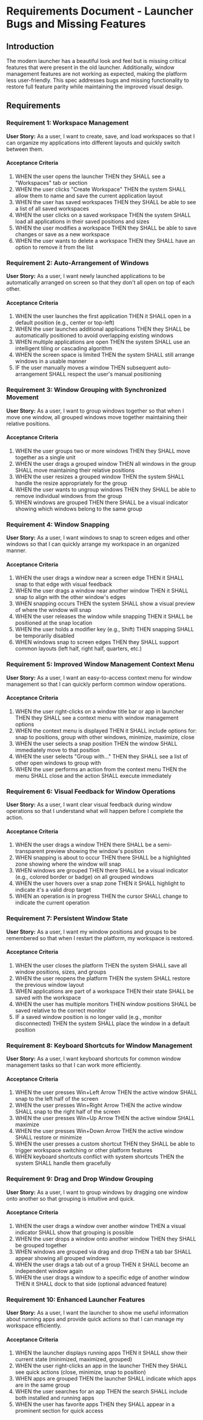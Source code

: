 # Requirements Document - Launcher Bugs and Missing Features

## Introduction

The modern launcher has a beautiful look and feel but is missing critical features that were present in the old launcher. Additionally, window management features are not working as expected, making the platform less user-friendly. This spec addresses bugs and missing functionality to restore full feature parity while maintaining the improved visual design.

## Requirements

### Requirement 1: Workspace Management

**User Story:** As a user, I want to create, save, and load workspaces so that I can organize my applications into different layouts and quickly switch between them.

#### Acceptance Criteria

1. WHEN the user opens the launcher THEN they SHALL see a "Workspaces" tab or section
2. WHEN the user clicks "Create Workspace" THEN the system SHALL allow them to name and save the current application layout
3. WHEN the user has saved workspaces THEN they SHALL be able to see a list of all saved workspaces
4. WHEN the user clicks on a saved workspace THEN the system SHALL load all applications in their saved positions and sizes
5. WHEN the user modifies a workspace THEN they SHALL be able to save changes or save as a new workspace
6. WHEN the user wants to delete a workspace THEN they SHALL have an option to remove it from the list

### Requirement 2: Auto-Arrangement of Windows

**User Story:** As a user, I want newly launched applications to be automatically arranged on screen so that they don't all open on top of each other.

#### Acceptance Criteria

1. WHEN the user launches the first application THEN it SHALL open in a default position (e.g., center or top-left)
2. WHEN the user launches additional applications THEN they SHALL be automatically positioned to avoid overlapping existing windows
3. WHEN multiple applications are open THEN the system SHALL use an intelligent tiling or cascading algorithm
4. WHEN the screen space is limited THEN the system SHALL still arrange windows in a usable manner
5. IF the user manually moves a window THEN subsequent auto-arrangement SHALL respect the user's manual positioning

### Requirement 3: Window Grouping with Synchronized Movement

**User Story:** As a user, I want to group windows together so that when I move one window, all grouped windows move together maintaining their relative positions.

#### Acceptance Criteria

1. WHEN the user groups two or more windows THEN they SHALL move together as a single unit
2. WHEN the user drags a grouped window THEN all windows in the group SHALL move maintaining their relative positions
3. WHEN the user resizes a grouped window THEN the system SHALL handle the resize appropriately for the group
4. WHEN the user wants to ungroup windows THEN they SHALL be able to remove individual windows from the group
5. WHEN windows are grouped THEN there SHALL be a visual indicator showing which windows belong to the same group

### Requirement 4: Window Snapping

**User Story:** As a user, I want windows to snap to screen edges and other windows so that I can quickly arrange my workspace in an organized manner.

#### Acceptance Criteria

1. WHEN the user drags a window near a screen edge THEN it SHALL snap to that edge with visual feedback
2. WHEN the user drags a window near another window THEN it SHALL snap to align with the other window's edges
3. WHEN snapping occurs THEN the system SHALL show a visual preview of where the window will snap
4. WHEN the user releases the window while snapping THEN it SHALL be positioned at the snap location
5. WHEN the user holds a modifier key (e.g., Shift) THEN snapping SHALL be temporarily disabled
6. WHEN windows snap to screen edges THEN they SHALL support common layouts (left half, right half, quarters, etc.)

### Requirement 5: Improved Window Management Context Menu

**User Story:** As a user, I want an easy-to-access context menu for window management so that I can quickly perform common window operations.

#### Acceptance Criteria

1. WHEN the user right-clicks on a window title bar or app in launcher THEN they SHALL see a context menu with window management options
2. WHEN the context menu is displayed THEN it SHALL include options for: snap to positions, group with other windows, minimize, maximize, close
3. WHEN the user selects a snap position THEN the window SHALL immediately move to that position
4. WHEN the user selects "Group with..." THEN they SHALL see a list of other open windows to group with
5. WHEN the user performs an action from the context menu THEN the menu SHALL close and the action SHALL execute immediately

### Requirement 6: Visual Feedback for Window Operations

**User Story:** As a user, I want clear visual feedback during window operations so that I understand what will happen before I complete the action.

#### Acceptance Criteria

1. WHEN the user drags a window THEN there SHALL be a semi-transparent preview showing the window's position
2. WHEN snapping is about to occur THEN there SHALL be a highlighted zone showing where the window will snap
3. WHEN windows are grouped THEN there SHALL be a visual indicator (e.g., colored border or badge) on all grouped windows
4. WHEN the user hovers over a snap zone THEN it SHALL highlight to indicate it's a valid drop target
5. WHEN an operation is in progress THEN the cursor SHALL change to indicate the current operation

### Requirement 7: Persistent Window State

**User Story:** As a user, I want my window positions and groups to be remembered so that when I restart the platform, my workspace is restored.

#### Acceptance Criteria

1. WHEN the user closes the platform THEN the system SHALL save all window positions, sizes, and groups
2. WHEN the user reopens the platform THEN the system SHALL restore the previous window layout
3. WHEN applications are part of a workspace THEN their state SHALL be saved with the workspace
4. WHEN the user has multiple monitors THEN window positions SHALL be saved relative to the correct monitor
5. IF a saved window position is no longer valid (e.g., monitor disconnected) THEN the system SHALL place the window in a default position

### Requirement 8: Keyboard Shortcuts for Window Management

**User Story:** As a user, I want keyboard shortcuts for common window management tasks so that I can work more efficiently.

#### Acceptance Criteria

1. WHEN the user presses Win+Left Arrow THEN the active window SHALL snap to the left half of the screen
2. WHEN the user presses Win+Right Arrow THEN the active window SHALL snap to the right half of the screen
3. WHEN the user presses Win+Up Arrow THEN the active window SHALL maximize
4. WHEN the user presses Win+Down Arrow THEN the active window SHALL restore or minimize
5. WHEN the user presses a custom shortcut THEN they SHALL be able to trigger workspace switching or other platform features
6. WHEN keyboard shortcuts conflict with system shortcuts THEN the system SHALL handle them gracefully

### Requirement 9: Drag and Drop Window Grouping

**User Story:** As a user, I want to group windows by dragging one window onto another so that grouping is intuitive and quick.

#### Acceptance Criteria

1. WHEN the user drags a window over another window THEN a visual indicator SHALL show that grouping is possible
2. WHEN the user drops a window onto another window THEN they SHALL be grouped together
3. WHEN windows are grouped via drag and drop THEN a tab bar SHALL appear showing all grouped windows
4. WHEN the user drags a tab out of a group THEN it SHALL become an independent window again
5. WHEN the user drags a window to a specific edge of another window THEN it SHALL dock to that side (optional advanced feature)

### Requirement 10: Enhanced Launcher Features

**User Story:** As a user, I want the launcher to show me useful information about running apps and provide quick actions so that I can manage my workspace efficiently.

#### Acceptance Criteria

1. WHEN the launcher displays running apps THEN it SHALL show their current state (minimized, maximized, grouped)
2. WHEN the user right-clicks an app in the launcher THEN they SHALL see quick actions (close, minimize, snap to position)
3. WHEN apps are grouped THEN the launcher SHALL indicate which apps are in the same group
4. WHEN the user searches for an app THEN the search SHALL include both installed and running apps
5. WHEN the user has favorite apps THEN they SHALL appear in a prominent section for quick access
